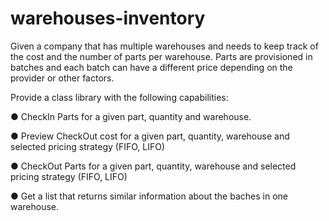 # warehouses-inventory



Given a company that has multiple warehouses and needs to keep track of the cost and the number of parts per warehouse. 
Parts are provisioned in batches and each batch can have a different price depending on the provider or other factors. 

Provide a class library with the following capabilities: 

● CheckIn Parts for a given part, quantity and warehouse. 

● Preview CheckOut cost for a given part, quantity, warehouse and selected pricing strategy (FIFO, LIFO) 

● CheckOut Parts for a given part, quantity, warehouse and selected pricing strategy (FIFO, LIFO) 

● Get a list that returns similar information about the baches in one warehouse.

